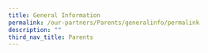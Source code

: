 ```yaml
---
title: General Information
permalink: /our-partners/Parents/generalinfo/permalink
description: ""
third_nav_title: Parents
---
```

